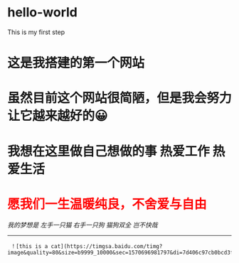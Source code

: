 # hello-world
This is my first step
# 这是我搭建的第一个网站
# 虽然目前这个网站很简陋，但是我会努力让它越来越好的😀
# 我想在这里做自己想做的事 热爱工作 热爱生活 
# <label style="color:red">愿我们一生温暖纯良，不舍爱与自由</label>
*我的梦想是  左手一只猫 右手一只狗 猫狗双全 岂不快哉*
***
     ！[this is a cat](https://timgsa.baidu.com/timg?image&quality=80&size=b9999_10000&sec=1570696981797&di=7d406c97cb0bcd3fa5e7d5ca1db40e52&imgtype=0&src=http%3A%2F%2Fimg.smzy.com%2Fimges%2F2017%2F0815%2F20170815020306680.jpg)
